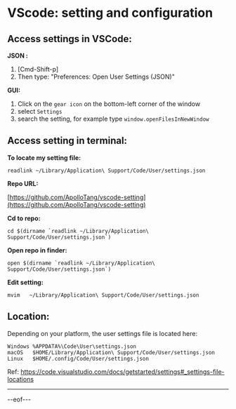 # VScode: setting and configuration



## Access settings in VSCode:

**JSON :** 

1. [Cmd-Shift-p] 
2. Then type: "Preferences: Open User Settings (JSON)"


**GUI:**

1. Click on the `gear icon` on the bottom-left corner of the window
2. select `Settings` 
3. search the setting, for example type `window.openFilesInNewWindow`





## Access setting in terminal:

**To locate my setting file:**

```
readlink ~/Library/Application\ Support/Code/User/settings.json
```

**Repo URL:**

[https://github.com/ApolloTang/vscode-setting](https://github.com/ApolloTang/vscode-setting)

**Cd to repo:**

```
cd $(dirname `readlink ~/Library/Application\ Support/Code/User/settings.json`)
```

**Open repo in finder:** 

```
open $(dirname `readlink ~/Library/Application\ Support/Code/User/settings.json`)
```

**Edit setting:**

```
mvim   ~/Library/Application\ Support/Code/User/settings.json
```



## Location:

Depending on your platform, the user settings file is located here:

```
Windows %APPDATA%\Code\User\settings.json
macOS   $HOME/Library/Application\ Support/Code/User/settings.json
Linux   $HOME/.config/Code/User/settings.json
```

Ref: https://code.visualstudio.com/docs/getstarted/settings#_settings-file-locations



---
--eof---

